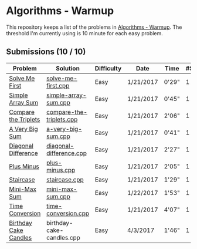 # Algorithms - Warmup

This repository keeps a list of the problems in [Algorithms - Warmup](https://www.hackerrank.com/domains/algorithms/warmup). The threshold I'm currently using is 10 minute for each easy problem.

## Submissions (10 / 10)

|Problem|Solution|Difficulty|Date|Time|#Sub|Comment|
|---|---|---|---|---|---|---|
|[Solve Me First](https://www.hackerrank.com/challenges/solve-me-first)|[solve-me-first.cpp](solve-me-first.cpp)|Easy|1/21/2017|0'29"|1||
|[Simple Array Sum](https://www.hackerrank.com/challenges/simple-array-sum)|[simple-array-sum.cpp](simple-array-sum.cpp)|Easy|1/21/2017|0'45"|1||
|[Compare the Triplets](https://www.hackerrank.com/challenges/compare-the-triplets)|[compare-the-triplets.cpp](compare-the-triplets.cpp)|Easy|1/21/2017|2'06"|1||
|[A Very Big Sum](https://www.hackerrank.com/challenges/a-very-big-sum)|[a-very-big-sum.cpp](a-very-big-sum.cpp)|Easy|1/21/2017|0'41"|1||
|[Diagonal Difference](https://www.hackerrank.com/challenges/diagonal-difference)|[diagonal-difference.cpp](diagonal-difference.cpp)|Easy|1/21/2017|2'27"|1||
|[Plus Minus](https://www.hackerrank.com/challenges/plus-minus)|[plus-minus.cpp](plus-minus.cpp)|Easy|1/21/2017|2'05"|1||
|[Staircase](https://www.hackerrank.com/challenges/staircase)|[staircase.cpp](staircase.cpp)|Easy|1/21/2017|1'29"|1||
|[Mini-Max Sum](https://www.hackerrank.com/challenges/mini-max-sum)|[mini-max-sum.cpp](mini-max-sum.cpp)|Easy|1/22/2017|1'53"|1||
|[Time Conversion](https://www.hackerrank.com/challenges/time-conversion)|[time-conversion.cpp](time-conversion.cpp)|Easy|1/21/2017|4'07"|1||
|[Birthday Cake Candles](https://www.hackerrank.com/challenges/birthday-cake-candles)|birthday-cake-candles.cpp|Easy|4/3/2017|1'46"|1||